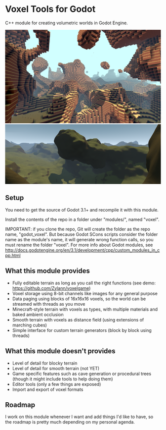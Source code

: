 Voxel Tools for Godot
=========================

C++ module for creating volumetric worlds in Godot Engine.

![Blocky example screenshot](screenshots/2016_05_04_0319_w800.png)
![Smooth example screenshot](screenshots/2019_05_05_1944_w800.png)

Setup
------

You need to get the source of Godot 3.1+ and recompile it with this module.

Install the contents of the repo in a folder under "modules/", named "voxel".

IMPORTANT: if you clone the repo, Git will create the folder as the repo name, "godot_voxel". But because Godot SCons scripts consider the folder name as the module's name, it will generate wrong function calls, so you must rename the folder "voxel".
For more info about Godot modules, see http://docs.godotengine.org/en/3.1/development/cpp/custom_modules_in_cpp.html


What this module provides
---------------------------

- Fully editable terrain as long as you call the right functions (see demo: https://github.com/Zylann/voxelgame)
- Voxel storage using 8-bit channels like images for any general purpose
- Data paging using blocks of 16x16x16 voxels, so the world can be streamed with threads as you move
- Minecraft-style terrain with voxels as types, with multiple materials and baked ambient occlusion
- Smooth terrain with voxels as distance field (using extensions of marching cubes)
- Simple interface for custom terrain generators (block by block using threads)


What this module doesn't provides
-----------------------------------

- Level of detail for blocky terrain
- Level of detail for smooth terrain (not YET)
- Game specific features such as cave generation or procedural trees (though it might include tools to help doing them)
- Editor tools (only a few things are exposed)
- Import and export of voxel formats

Roadmap
---------

I work on this module whenever I want and add things I'd like to have, so the roadmap is pretty much depending on my personal agenda.

